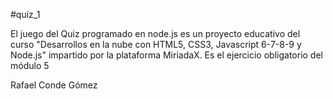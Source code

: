 #quiz_1

El juego del Quiz programado en node.js es un proyecto educativo del curso "Desarrollos en la nube con HTML5, CSS3, Javascript 6-7-8-9 y Node.js" impartido por la plataforma MiriadaX. Es el ejercicio obligatorio del módulo 5

Rafael Conde Gómez